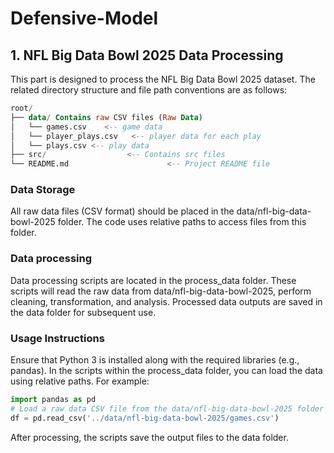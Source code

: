 # Defensive-Model

## 1. NFL Big Data Bowl 2025 Data Processing

This part is designed to process the NFL Big Data Bowl 2025 dataset. The related directory structure and file path conventions are as follows:

```sql
root/
├── data/ Contains raw CSV files (Raw Data)
│   └── games.csv    <-- game data
│   └── player_plays.csv   <-- player data for each play
│   └── plays.csv <-- play data
├── src/                  <-- Contains src files
└── README.md                      <-- Project README file
```

### Data Storage

All raw data files (CSV format) should be placed in the data/nfl-big-data-bowl-2025 folder.
The code uses relative paths to access files from this folder.

### Data processing

Data processing scripts are located in the process_data folder.
These scripts will read the raw data from data/nfl-big-data-bowl-2025, perform cleaning, transformation, and analysis.
Processed data outputs are saved in the data folder for subsequent use.

### Usage Instructions

Ensure that Python 3 is installed along with the required libraries (e.g., pandas).
In the scripts within the process_data folder, you can load the data using relative paths. For example:

```python
import pandas as pd
# Load a raw data CSV file from the data/nfl-big-data-bowl-2025 folder
df = pd.read_csv('../data/nfl-big-data-bowl-2025/games.csv')
```

After processing, the scripts save the output files to the data folder.
